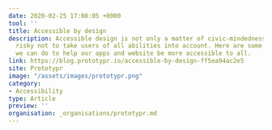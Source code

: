 ```yaml
---
date: 2020-02-25 17:08:05 +0000
tool: ''
title: Accessible by design
description: Accessible design is not only a matter of civic-mindedness. It is becoming
  risky not to take users of all abilities into account. Here are some simple things
  we can do to help our apps and website be more accessible to all.
link: https://blog.prototypr.io/accessible-by-design-ff5ea94ac2e5
site: Prototypr
image: "/assets/images/prototypr.png"
category:
- Accessibility
type: Article
preview: ''
organisation: _organisations/prototypr.md
---
```


